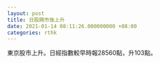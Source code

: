 ```yaml
---
layout: post
title: 日股開市後上升
date: 2021-01-14 08:11:26.000000000 +08:00
categories: rthk
---
```


東京股市上升。日經指數較早時報28560點，升103點。
